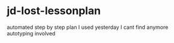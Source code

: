 # jd-lost-lessonplan
automated step by step plan I used yesterday I cant find anymore
autotyping involved
